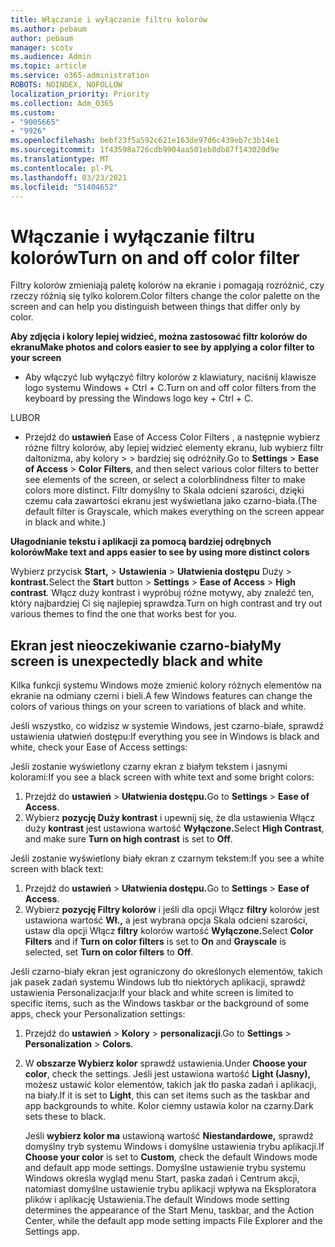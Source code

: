 ```yaml
---
title: Włączanie i wyłączanie filtru kolorów
ms.author: pebaum
author: pebaum
manager: scotv
ms.audience: Admin
ms.topic: article
ms.service: o365-administration
ROBOTS: NOINDEX, NOFOLLOW
localization_priority: Priority
ms.collection: Adm_O365
ms.custom:
- "9005665"
- "9926"
ms.openlocfilehash: bebf23f5a592c621e163de97d6c439eb7c3b14e1
ms.sourcegitcommit: 1f43598a726cdb9904aa501eb8db87f143020d9e
ms.translationtype: MT
ms.contentlocale: pl-PL
ms.lasthandoff: 03/23/2021
ms.locfileid: "51404652"
---
```

# <a name="turn-on-and-off-color-filter"></a><span data-ttu-id="5cf08-102">Włączanie i wyłączanie filtru kolorów</span><span class="sxs-lookup"><span data-stu-id="5cf08-102">Turn on and off color filter</span></span>

<span data-ttu-id="5cf08-103">Filtry kolorów zmieniają paletę kolorów na ekranie i pomagają rozróżnić, czy rzeczy różnią się tylko kolorem.</span><span class="sxs-lookup"><span data-stu-id="5cf08-103">Color filters change the color palette on the screen and can help you distinguish between things that differ only by color.</span></span>

<span data-ttu-id="5cf08-104">**Aby zdjęcia i kolory lepiej widzieć, można zastosować filtr kolorów do ekranu**</span><span class="sxs-lookup"><span data-stu-id="5cf08-104">**Make photos and colors easier to see by applying a color filter to your screen**</span></span>

- <span data-ttu-id="5cf08-105">Aby włączyć lub wyłączyć filtry kolorów z klawiatury, naciśnij klawisze logo systemu Windows + Ctrl + C.</span><span class="sxs-lookup"><span data-stu-id="5cf08-105">Turn on and off color filters from the keyboard by pressing the Windows logo key + Ctrl + C.</span></span> 

<span data-ttu-id="5cf08-106">LUB</span><span class="sxs-lookup"><span data-stu-id="5cf08-106">OR</span></span>

- <span data-ttu-id="5cf08-107">Przejdź do **ustawień** Ease of Access Color Filters , a następnie wybierz różne filtry kolorów, aby lepiej widzieć elementy ekranu, lub wybierz filtr daltonizma, aby kolory  >    >  bardziej się odróżniły.</span><span class="sxs-lookup"><span data-stu-id="5cf08-107">Go to **Settings** > **Ease of Access** > **Color Filters**, and then select various color filters to better see elements of the screen, or select a colorblindness filter to make colors more distinct.</span></span>  <span data-ttu-id="5cf08-108">Filtr domyślny to Skala odcieni szarości, dzięki czemu cała zawartości ekranu jest wyświetlana jako czarno-biała.</span><span class="sxs-lookup"><span data-stu-id="5cf08-108">(The default filter is Grayscale, which makes everything on the screen appear in black and white.)</span></span>

<span data-ttu-id="5cf08-109">**Ułagodnianie tekstu i aplikacji za pomocą bardziej odrębnych kolorów**</span><span class="sxs-lookup"><span data-stu-id="5cf08-109">**Make text and apps easier to see by using more distinct colors**</span></span>  

<span data-ttu-id="5cf08-110">Wybierz przycisk **Start,** > **Ustawienia**  >  **Ułatwienia dostępu** Duży  >  **kontrast.**</span><span class="sxs-lookup"><span data-stu-id="5cf08-110">Select the **Start** button > **Settings** > **Ease of Access** > **High contrast**.</span></span> <span data-ttu-id="5cf08-111">Włącz duży kontrast i wypróbuj różne motywy, aby znaleźć ten, który najbardziej Ci się najlepiej sprawdza.</span><span class="sxs-lookup"><span data-stu-id="5cf08-111">Turn on high contrast and try out various themes to find the one that works best for you.</span></span>

## <a name="my-screen-is-unexpectedly-black-and-white"></a><span data-ttu-id="5cf08-112">Ekran jest nieoczekiwanie czarno-biały</span><span class="sxs-lookup"><span data-stu-id="5cf08-112">My screen is unexpectedly black and white</span></span>

<span data-ttu-id="5cf08-113">Kilka funkcji systemu Windows może zmienić kolory różnych elementów na ekranie na odmiany czerni i bieli.</span><span class="sxs-lookup"><span data-stu-id="5cf08-113">A few Windows features can change the colors of various things on your screen to variations of black and white.</span></span>

<span data-ttu-id="5cf08-114">Jeśli wszystko, co widzisz w systemie Windows, jest czarno-białe, sprawdź ustawienia ułatwień dostępu:</span><span class="sxs-lookup"><span data-stu-id="5cf08-114">If everything you see in Windows is black and white, check your Ease of Access settings:</span></span>

<span data-ttu-id="5cf08-115">Jeśli zostanie wyświetlony czarny ekran z białym tekstem i jasnymi kolorami:</span><span class="sxs-lookup"><span data-stu-id="5cf08-115">If you see a black screen with white text and some bright colors:</span></span>  

1. <span data-ttu-id="5cf08-116">Przejdź do **ustawień**  >  **Ułatwienia dostępu.**</span><span class="sxs-lookup"><span data-stu-id="5cf08-116">Go to **Settings** > **Ease of Access**.</span></span>  
1. <span data-ttu-id="5cf08-117">Wybierz **pozycję Duży kontrast** i upewnij się, że dla ustawienia Włącz duży **kontrast** jest ustawiona wartość **Wyłączone.**</span><span class="sxs-lookup"><span data-stu-id="5cf08-117">Select **High Contrast**, and make sure **Turn on high contrast** is set to **Off**.</span></span>

<span data-ttu-id="5cf08-118">Jeśli zostanie wyświetlony biały ekran z czarnym tekstem:</span><span class="sxs-lookup"><span data-stu-id="5cf08-118">If you see a white screen with black text:</span></span>  

1. <span data-ttu-id="5cf08-119">Przejdź do **ustawień**  >  **Ułatwienia dostępu.**</span><span class="sxs-lookup"><span data-stu-id="5cf08-119">Go to **Settings** > **Ease of Access**.</span></span>  
1. <span data-ttu-id="5cf08-120">Wybierz **pozycję Filtry kolorów** i jeśli dla  opcji Włącz **filtry** kolorów jest ustawiona wartość **Wł.,** a jest wybrana opcja Skala odcieni szarości, ustaw dla opcji Włącz **filtry** kolorów wartość **Wyłączone.**</span><span class="sxs-lookup"><span data-stu-id="5cf08-120">Select **Color Filters** and if **Turn on color filters** is set to **On** and **Grayscale** is selected, set **Turn on color filters** to **Off**.</span></span>

<span data-ttu-id="5cf08-121">Jeśli czarno-biały ekran jest ograniczony do określonych elementów, takich jak pasek zadań systemu Windows lub tło niektórych aplikacji, sprawdź ustawienia Personalizacja:</span><span class="sxs-lookup"><span data-stu-id="5cf08-121">If your black and white screen is limited to specific items, such as the Windows taskbar or the background of some apps, check your Personalization settings:</span></span>

1. <span data-ttu-id="5cf08-122">Przejdź do **ustawień**  >  **Kolory**  >  **personalizacji**.</span><span class="sxs-lookup"><span data-stu-id="5cf08-122">Go to **Settings** > **Personalization** > **Colors**.</span></span>

1. <span data-ttu-id="5cf08-123">W **obszarze Wybierz kolor** sprawdź ustawienia.</span><span class="sxs-lookup"><span data-stu-id="5cf08-123">Under **Choose your color**, check the settings.</span></span> <span data-ttu-id="5cf08-124">Jeśli jest ustawiona wartość **Light (Jasny),** możesz ustawić kolor elementów, takich jak tło paska zadań i aplikacji, na biały.</span><span class="sxs-lookup"><span data-stu-id="5cf08-124">If it is set to **Light**, this can set items such as the taskbar and app backgrounds to white.</span></span> <span data-ttu-id="5cf08-125">Kolor ciemny ustawia kolor na czarny.</span><span class="sxs-lookup"><span data-stu-id="5cf08-125">Dark sets these to black.</span></span>  

    <span data-ttu-id="5cf08-126">Jeśli **wybierz kolor ma** ustawioną wartość **Niestandardowe,** sprawdź domyślny tryb systemu Windows i domyślne ustawienia trybu aplikacji.</span><span class="sxs-lookup"><span data-stu-id="5cf08-126">If **Choose your color** is set to **Custom**, check the default Windows mode and default app mode settings.</span></span> <span data-ttu-id="5cf08-127">Domyślne ustawienie trybu systemu Windows określa wygląd menu Start, paska zadań i Centrum akcji, natomiast domyślne ustawienie trybu aplikacji wpływa na Eksploratora plików i aplikację Ustawienia.</span><span class="sxs-lookup"><span data-stu-id="5cf08-127">The default Windows mode setting determines the appearance of the Start Menu, taskbar, and the Action Center, while the default app mode setting impacts File Explorer and the Settings app.</span></span>

